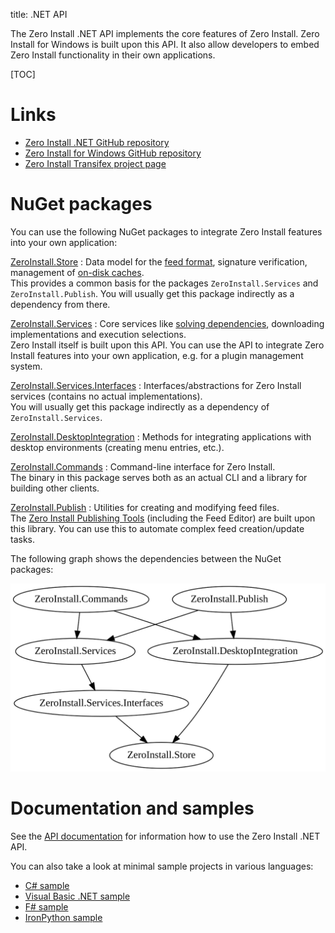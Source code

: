 title: .NET API

The Zero Install .NET API implements the core features of Zero Install. Zero Install for Windows is built upon this API. It also allow developers to embed Zero Install functionality in their own applications.

[TOC]

# Links

- [Zero Install .NET GitHub repository](https://github.com/0install/0install-dotnet)
- [Zero Install for Windows GitHub repository](https://github.com/0install/0install-win)
- [Zero Install Transifex project page](https://www.transifex.com/projects/p/0install-win/)

# NuGet packages

You can use the following NuGet packages to integrate Zero Install features into your own application:

[ZeroInstall.Store](https://www.nuget.org/packages/ZeroInstall.Store/)
: Data model for the [feed format](../specifications/feed.md), signature verification, management of [on-disk caches](../details/cache.md).  
This provides a common basis for the packages `ZeroInstall.Services` and `ZeroInstall.Publish`. You will usually get this package indirectly as a dependency from there.

[ZeroInstall.Services](https://www.nuget.org/packages/ZeroInstall.Services/)
: Core services like [solving dependencies](../developers/solver.md), downloading implementations and execution selections.  
Zero Install itself is built upon this API. You can use the API to integrate Zero Install features into your own application, e.g. for a plugin management system.

[ZeroInstall.Services.Interfaces](https://www.nuget.org/packages/ZeroInstall.Services.Interface)
: Interfaces/abstractions for Zero Install services (contains no actual implementations).  
You will usually get this package indirectly as a dependency of `ZeroInstall.Services`.

[ZeroInstall.DesktopIntegration](https://www.nuget.org/packages/ZeroInstall.DesktopIntegration/)
: Methods for integrating applications with desktop environments (creating menu entries, etc.).

[ZeroInstall.Commands](https://www.nuget.org/packages/ZeroInstall.Commands/)
: Command-line interface for Zero Install.  
The binary in this package serves both as an actual CLI and a library for building other clients.

[ZeroInstall.Publish](https://www.nuget.org/packages/ZeroInstall.Publish/)
: Utilities for creating and modifying feed files.  
The [Zero Install Publishing Tools](../tools/0publish-win.md) (including the Feed Editor) are built upon this library. You can use this to automate complex feed creation/update tasks.

The following graph shows the dependencies between the NuGet packages:

![NuGet Dependencies](../img/diagrams/nuget-dependencies.svg)

# Documentation and samples

See the [API documentation](http://dotnet.0install.de/) for information how to use the Zero Install .NET API.

You can also take a look at minimal sample projects in various languages:

- [C# sample](https://github.com/0install/dotnet-backend/blob/master/samples/MinimalZeroInstall.cs)
- [Visual Basic .NET sample](https://github.com/0install/dotnet-backend/blob/master/samples/MinimalZeroInstall.vb)
- [F# sample](https://github.com/0install/dotnet-backend/blob/master/samples/MinimalZeroInstall.fs)
- [IronPython sample](https://github.com/0install/dotnet-backend/blob/master/samples/MinimalZeroInstall.py)
